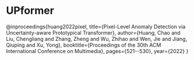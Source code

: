 # UPformer
@inproceedings{huang2022pixel,
  title={Pixel-Level Anomaly Detection via Uncertainty-aware Prototypical Transformer},
  author={Huang, Chao and Liu, Chengliang and Zhang, Zheng and Wu, Zhihao and Wen, Jie and Jiang, Qiuping and Xu, Yong},
  booktitle={Proceedings of the 30th ACM International Conference on Multimedia},
  pages={521--530},
  year={2022}
}
